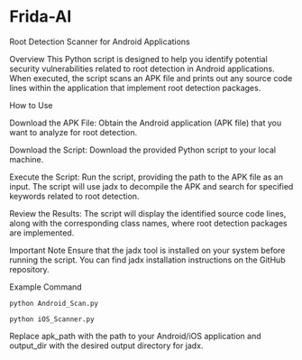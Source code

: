 # Frida-AI

Root Detection Scanner for Android Applications

Overview
This Python script is designed to help you identify potential security vulnerabilities related to root detection in Android applications. When executed, the script scans an APK file and prints out any source code lines within the application that implement root detection packages.

How to Use

Download the APK File:
Obtain the Android application (APK file) that you want to analyze for root detection.

Download the Script:
Download the provided Python script to your local machine.

Execute the Script:
Run the script, providing the path to the APK file as an input. The script will use jadx to decompile the APK and search for specified keywords related to root detection.

Review the Results:
The script will display the identified source code lines, along with the corresponding class names, where root detection packages are implemented.

Important Note
Ensure that the jadx tool is installed on your system before running the script. You can find jadx installation instructions on the GitHub repository.

Example Command
```
python Android_Scan.py

python iOS_Scanner.py
```
Replace apk_path with the path to your Android/iOS application and output_dir with the desired output directory for jadx.
